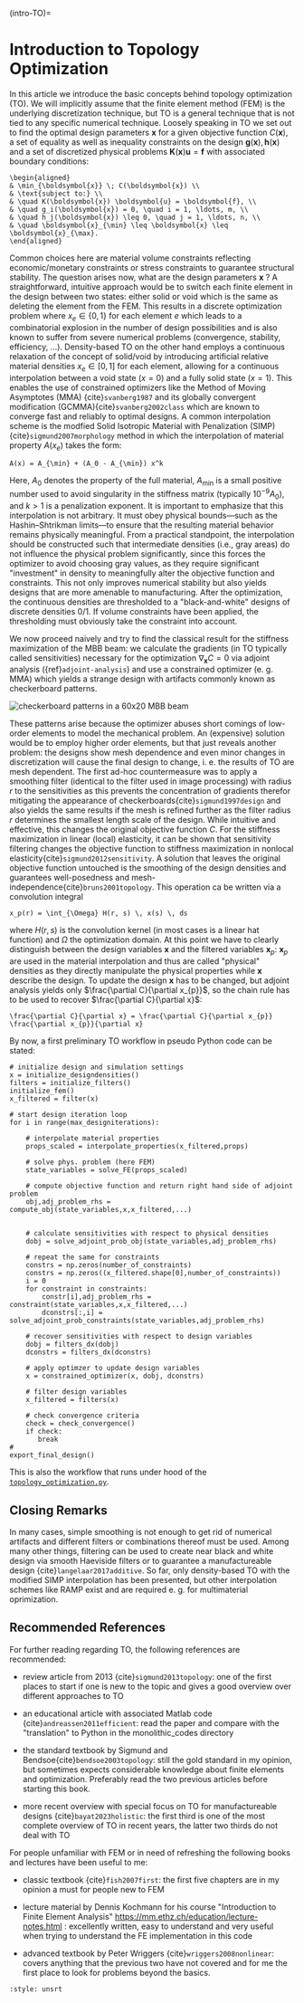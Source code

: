 (intro-TO)=
# Introduction to Topology Optimization
In this article we introduce the basic concepts behind topology optimization (TO). 
We will implicitly assume that the finite element method (FEM) is the underlying 
discretization technique, but TO is a general technique that is not  tied to any 
specific numerical technique. Loosely speaking in TO we set out to find the 
optimal design parameters $\boldsymbol{x}$ for a given objective function 
$C(\boldsymbol{x})$, a set of equality as well as inequality  constraints on 
the design  $\boldsymbol{g}(\boldsymbol{x}),\boldsymbol{h}(\boldsymbol{x})$ and 
a set of discretized physical problems $\boldsymbol{K}(\boldsymbol{x}) \boldsymbol{u} = \boldsymbol{f}$ 
with associated boundary conditions:
```{math}
\begin{aligned}
& \min_{\boldsymbol{x}} \; C(\boldsymbol{x}) \\
& \text{subject to:} \\
& \quad K(\boldsymbol{x}) \boldsymbol{u} = \boldsymbol{f}, \\
& \quad g_i(\boldsymbol{x}) = 0, \quad i = 1, \ldots, m, \\
& \quad h_j(\boldsymbol{x}) \leq 0, \quad j = 1, \ldots, n, \\
& \quad \boldsymbol{x}_{\min} \leq \boldsymbol{x} \leq \boldsymbol{x}_{\max}.
\end{aligned}
```

Common choices here are material volume constraints reflecting economic/monetary 
constraints or stress constraints to guarantee structural stability. The question arises now, what are the design parameters 
$\boldsymbol{x}$ ? A straightforward, intuitive approach would be to switch 
each finite element in the design between two states: either solid or void 
which is the same as deleting the element from the FEM. This results in a 
discrete optimization problem where $x_e \in \{0,1\}$ for each element $e$ 
which leads to a combinatorial explosion in the number of design possibilities 
and is also known to suffer from severe numerical problems (convergence, 
stability, efficiency, ...). Density-based TO on the other hand employs a continuous 
relaxation of the concept of solid/void by introducing artificial relative 
material densities $x_e \in [0, 1]$ for each element, allowing for a continuous 
interpolation between a void state ($x = 0$) and a fully solid state 
($x = 1$). This enables the use of constrained optimizers like the Method of 
Moving Asymptotes (MMA) {cite}`svanberg1987` and its globally convergent modification (GCMMA){cite}`svanberg2002class` which 
are known to converge fast and reliably to optimal designs. A common 
interpolation scheme is the modfied Solid Isotropic Material with Penalization (SIMP) {cite}`sigmund2007morphology`
method in which the interpolation of material property $A(x_e)$ takes the form:

```{math}
A(x) = A_{\min} + (A_0 - A_{\min}) x^k
```

Here, $A_0$ denotes the property of the full material, $A_{\min}$ 
is a small positive number used to avoid singularity in the stiffness matrix 
(typically $10^{-9} A_0$), and $k > 1$ is a penalization exponent. 
It is important to emphasize that this interpolation is not arbitrary. It must 
obey physical bounds—such as the Hashin–Shtrikman limits—to ensure that the 
resulting material behavior remains physically meaningful. From a 
practical standpoint, the interpolation should be constructed such that 
intermediate densities (i.e., gray areas) do not influence the physical problem 
significantly, since this forces the optimizer to avoid choosing gray values, as 
they require significant "investment" in density to meaningfully alter the 
objective function and constraints. This not only improves numerical stability 
but also yields designs that are more amenable to manufacturing. After the 
optimization, the continuous densities are thresholded to a "black-and-white" 
designs of discrete densities 0/1. If volume constraints have been applied, the 
thresholding must obviously take the constraint into account.

We now proceed naively and try to find the classical result for the stiffness 
maximization of the MBB beam: we calculate the gradients (in TO typically called 
sensitivities) necessary for the optimization $\nabla_{\boldsymbol{x}} C = 0$ 
via adjoint analysis ({ref}`adjoint-analysis`) and use a constrained optimizer (e. g. MMA) which yields a 
strange design with artifacts commonly known as checkerboard patterns. 

![checkerboard patterns in a 60x20 MBB beam](../_static/mbb_60x20_24_checkerboard.png)

These patterns arise because the optimizer abuses short comings of low-order 
elements to model the mechanical problem. An (expensive) solution would be to 
employ higher order elements, but that just reveals another problem: the 
designs show mesh dependence and even minor changes in discretization will 
cause the final design to change, i. e. the results of TO are mesh dependent.
The first ad-hoc countermeasure was to apply a smoothing filter (identical to the filter used in image processing) with radius $r$ to the 
sensitivities as this prevents the concentration of gradients therefor 
mitigating the appearance of checkerboards{cite}`sigmund1997design` and also 
yields the same results if the mesh is refined further as the filter 
radius $r$ determines the smallest length scale of the design. While intuitive and 
effective, this changes the original objective function $C$. For the stiffness 
maximization in linear (local) elasticity, it can be shown that sensitivity 
filtering changes the objective function to stiffness maximization in nonlocal 
elasticity{cite}`sigmund2012sensitivity`. A solution that leaves the original objective function untouched is 
the smoothing of the design densities and guarantees well-posedness and 
mesh-independence{cite}`bruns2001topology`. This operation ca be written via a 
convolution integral
```{math}
x_p(r) = \int_{\Omega} H(r, s) \, x(s) \, ds
```
where $H(r,s)$ is the convolution kernel (in most cases is a linear hat 
function) and $\Omega$ the optimization domain. At this point we have to clearly
distinguish between the design variables $\boldsymbol{x}$ and the filtered 
variables $\boldsymbol{x}_p$: $\boldsymbol{x}_p$ are used in the material interpolation and thus are called
"physical" densities as they directly manipulate the physical properties while 
$\boldsymbol{x}$ describe the design. To update the design $\boldsymbol{x}$
has to be changed, but adjoint analysis yields only $\frac{\partial C}{\partial x_{p}}$,
so the chain rule has to be used to recover $\frac{\partial C}{\partial x}$:
```{math}
\frac{\partial C}{\partial x} = \frac{\partial C}{\partial x_{p}} \frac{\partial x_{p}}{\partial x}  
```
By now, a first preliminary TO workflow in pseudo Python code can be stated:
```
# initialize design and simulation settings
x = initialize_designdensities()
filters = initialize_filters()
initialize_fem()
x_filtered = filter(x)

# start design iteration loop
for i in range(max_designiterations):

    # interpolate material properties
    props_scaled = interpolate_properties(x_filtered,props)

    # solve phys. problem (here FEM)
    state_variables = solve_FE(props_scaled)
    
    # compute objective function and return right hand side of adjoint problem
    obj,adj_problem_rhs = compute_obj(state_variables,x,x_filtered,...)
    
    
    # calculate sensitivities with respect to physical densities 
    dobj = solve_adjoint_prob_obj(state_variables,adj_problem_rhs)
    
    # repeat the same for constraints
    constrs = np.zeros(number_of_constraints)
    constrs = np.zeros((x_filtered.shape[0],number_of_constraints))
    i = 0
    for constraint in constraints:
        constr[i],adj_problem_rhs = constraint(state_variables,x,x_filtered,...)
        dconstrs[:,i] = solve_adjoint_prob_constraints(state_variables,adj_problem_rhs)
    
    # recover sensitivities with respect to design variables
    dobj = filters_dx(dobj)
    dconstrs = filters_dx(dconstrs)
    
    # apply optimzer to update design variables
    x = constrained_optimizer(x, dobj, dconstrs)
    
    # filter design variables
    x_filtered = filters(x)
    
    # check convergence criteria
    check = check_convergence()
    if check:
       break
#
export_final_design()
```
This is also the workflow that runs under hood of the [`topology_optimization.py`](https://github.com/stefanhiemer/topoptlab/blob/main/topoptlab/topology_optimization.py).

## Closing Remarks

In many cases, simple smoothing is not enough to get rid of numerical artifacts 
and different filters or combinations thereof must be used. Among many other 
things, filtering can be used to create near black and white design via smooth 
Haeviside filters or to guarantee a manufactureable design {cite}`langelaar2017additive`. 
So far, only density-based TO with the modified SIMP interpolation has been 
presented, but other interpolation schemes like RAMP exist and are required 
e. g. for multimaterial oprimization. 

## Recommended References

For further reading regarding TO, the following references are recommended: 

- review article from 2013 {cite}`sigmund2013topology`: one of the first places to start if one is new to the topic and gives a good overview over different approaches to TO

- an educational article with associated Matlab code {cite}`andreassen2011efficient`: read the paper and compare with the "translation" to Python in the monolithic_codes directory

- the standard textbook by Sigmund and Bendsoe{cite}`bendsoe2003topology`: still the gold standard in my opinion, but sometimes expects considerable knowledge about finite elements and optimization. Preferably read the two previous articles before starting this book. 

- more recent overview with special focus on TO for manufactureable designs {cite}`bayat2023holistic`: the first third is one of the most complete overview of TO in recent years, the latter two thirds do not deal with TO 

For people unfamiliar with FEM or in need of refreshing the following books and lectures have been useful to me:

- classic textbook {cite}`fish2007first`: the first five chapters are in my opinion a must for people new to FEM

- lecture material by Dennis Kochmann for his course "Introduction to Finite Element Analysis" https://mm.ethz.ch/education/lecture-notes.html : excellently written, easy to understand and very useful when trying to understand the FE implementation in this code

- advanced textbook by Peter Wriggers {cite}`wriggers2008nonlinear`: covers anything that the previous two have not covered and for me the first place to look for problems beyond the basics.

```{bibliography}
:style: unsrt